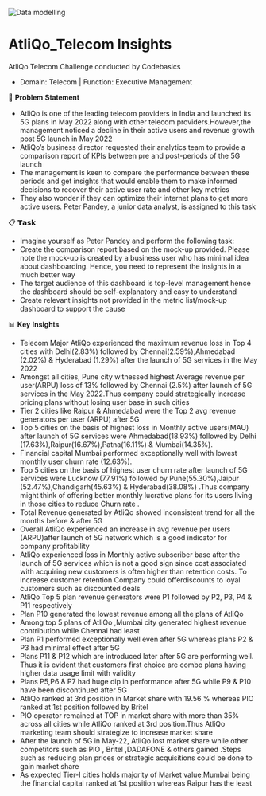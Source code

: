 
![Data modelling](https://github.com/user-attachments/assets/1faeded2-bcce-413f-a179-0140473eda06)
# AtliQo_Telecom Insights

  AtliQo Telecom Challenge conducted by Codebasics
- Domain: Telecom | Function: Executive Management


📝 𝐏𝐫𝐨𝐛𝐥𝐞𝐦 𝐒𝐭𝐚𝐭𝐞𝐦𝐞𝐧𝐭 

- AtliQo is one of the leading telecom providers in India and launched its 5G plans in May 2022 along with other telecom providers.However,the management noticed a 
  decline in their active users and revenue growth post 5G launch in May 2022
- AtliQo’s business director requested their analytics team to provide a comparison report of KPIs between pre and post-periods of the 5G launch
- The management is keen to compare the performance between these periods and get insights that would enable them to make informed decisions to recover their active 
  user rate and other key metrics
- They also wonder if they can optimize their internet plans to get more active users.  Peter Pandey, a junior data analyst, is assigned to this task

📋 𝗧𝗮𝘀𝗸

- Imagine yourself as Peter Pandey and perform the following task: 
- Create the comparison report based on the mock-up provided. Please note the mock-up is created by a business user who has minimal idea about dashboarding. Hence, 
  you need to represent the insights in a much better way
- The target audience of this dashboard is top-level management hence the dashboard should be self-explanatory and easy to understand
- Create relevant insights not provided in the metric list/mock-up dashboard to support the cause

📊 𝐊𝐞𝐲 𝐈𝐧𝐬𝐢𝐠𝐡𝐭𝐬

- Telecom Major AtliQo experienced the maximum revenue loss in Top 4 cities with Delhi(2.83%) followed by Chennai(2.59%),Ahmedabad (2.02%) & Hyderabad (1.29%) after 
  the launch of 5G services in the May 2022
- Amongst all cities, Pune city witnessed highest Average revenue per user(ARPU) loss of 13% followed by Chennai (2.5%) after launch of 5G services in the May 
  2022.Thus company could strategically increase pricing plans without losing user base in such cities
- Tier 2 cities like Raipur & Ahmedabad were the Top 2 avg revenue generators per user (ARPU) after 5G
- Top 5 cities on the basis of highest loss in Monthly active users(MAU) after launch of 5G services were Ahmedabad(18.93%) followed by Delhi 
  (17.63%),Raipur(16.67%),Patna(16.11%) & Mumbai(14.35%).
- Financial capital Mumbai performed exceptionally well with lowest monthly user churn rate (12.63%).
- Top 5 cities on the basis of highest user churn rate after launch of 5G services were Lucknow (77.91%) followed by Pune(55.30%),Jaipur (52.47%),Chandigarh(45.63%) & Hyderabad(38.08%) .Thus company might think of offering better monthly lucrative plans for its users living in those cities to reduce Churn rate .
- Total Revenue generated by AtliQo showed inconsistent trend for all the months before & after 5G
- Overall AtliQo experienced an increase in avg revenue per users (ARPU)after launch of 5G network which is a good indicator for company profitability
- AtliQo experienced loss in Monthly active subscriber base after the launch of 5G services which is not a good sign since cost associated with acquiring new 
  customers is often higher than retention costs. To increase customer retention Company could offerdiscounts to loyal customers such as discounted deals
- AtliQo Top 5 plan revenue generators were P1 followed by P2, P3, P4 & P11 respectively
- Plan P10 generated the lowest revenue among all the plans of AtliQo
- Among top 5 plans of AtliQo ,Mumbai city generated highest revenue contribution while Chennai had least
- Plan P1 performed exceptionally well even after 5G whereas plans P2 & P3 had minimal effect after 5G
- Plans P11 & P12 which are introduced later after 5G are performing well. Thus it is evident that customers first choice are combo plans having higher data usage 
  limit with validity
- Plans P5,P6 & P7 had huge dip in performance after 5G while P9 & P10 have been discontinued after 5G
- AtliQo ranked at 3rd position in Market share with 19.56 %  whereas PIO ranked at 1st position followed by Britel
- PIO operator remained at TOP in market share with more than 35% across all cities while AtliQo ranked at 3rd position.Thus AtliQo marketing team should strategize 
  to increase market share
- After the launch of 5G in May-22, AtliQo lost market share while other competitors such as PIO , Britel ,DADAFONE & others gained .Steps such as reducing plan 
  prices or strategic acquisitions could be done to gain market share
-  As expected Tier-I cities holds majority of Market value,Mumbai being the financial capital ranked at 1st position whereas Raipur has the least

        

      
